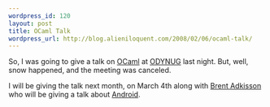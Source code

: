 ```yaml
--- 
wordpress_id: 120
layout: post
title: OCaml Talk
wordpress_url: http://blog.alieniloquent.com/2008/02/06/ocaml-talk/
---
```

So, I was going to give a talk on <a href="http://caml.inria.fr/">OCaml</a> at <a href="http://odynug.blainebuxton.com/">ODYNUG</a> last night. But, well, snow happened, and the meeting was canceled.

I will be giving the talk next month, on March 4th along with <a href="http://bablingmonkey.blogspot.com/">Brent Adkisson</a> who will be giving a talk about <a href="http://code.google.com/android/">Android</a>.
